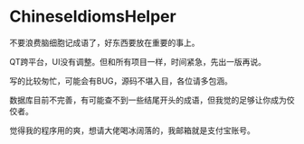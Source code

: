 # ChineseIdiomsHelper

不要浪费脑细胞记成语了，好东西要放在重要的事上。

QT跨平台，UI没有调整。但和所有项目一样，时间紧急，先出一版再说。

写的比较匆忙，可能会有BUG，源码不堪入目，各位请多包涵。

数据库目前不完善，有可能查不到一些结尾开头的成语，但我觉的足够让你成为佼佼者。

觉得我的程序用的爽，想请大佬喝冰阔落的，我邮箱就是支付宝账号。

